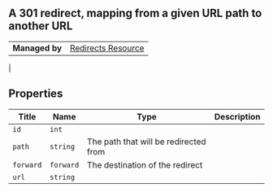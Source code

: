 ## A 301 redirect, mapping from a given URL path to another URL

|||
|---|---|
| **Managed by** | [Redirects Resource](/api/stores/v2/redirects)
 |

</div>

</div>

## Properties

| Title | Name | Type | Description |
| --- | --- | --- | --- |
| `id` | `int` |
| `path` | `string` | The path that will be redirected from |
| `forward` | `forward` | The destination of the redirect |
| `url` | `string` |
